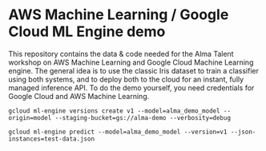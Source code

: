 # AWS Machine Learning / Google Cloud ML Engine demo

This repository contains the data & code needed for the Alma Talent workshop on AWS Machine Learning and Google Cloud Machine Learning engine. The general idea is to use the classic Iris dataset to train a classifier using both systems, and to deploy both to the cloud for an instant, fully managed inference API. To do the demo yourself, you need credentials for Google Cloud and AWS Machine Learning.

    gcloud ml-engine versions create v1 --model=alma_demo_model --origin=model --staging-bucket=gs://alma-demo --verbosity=debug

    gcloud ml-engine predict --model=alma_demo_model --version=v1 --json-instances=test-data.json